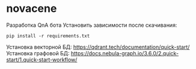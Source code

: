 # novacene
Разработка QnA бота
Установить зависимости после скачивания:

```
pip install -r requirements.txt
```

Установка векторной БД: https://qdrant.tech/documentation/quick-start/
Установка графовой БД: https://docs.nebula-graph.io/3.6.0/2.quick-start/1.quick-start-workflow/

